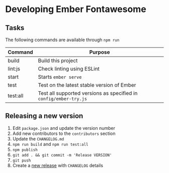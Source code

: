 # Developing Ember Fontawesome

## Tasks

The following commands are available through `npm run`

Command  | Purpose
-------- | -----------------------------------------------------------------
build    | Build this project
lint:js  | Check linting using ESLint
start    | Starts `ember serve`
test     | Test on the latest stable version of Ember
test:all | Test all supported versions as specified in `config/ember-try.js`

## Releasing a new version
<a name="release"></a>

1. Edit `package.json` and update the version number
1. Add new contributors to the `contributors` section
1. Update the `CHANGELOG.md`
1. `npm run build` and `npm run test:all`
1. `npm publish`
1. `git add . && git commit -m 'Release VERSION'`
1. `git push`
1. Create a [new release](https://github.com/FortAwesome/ember-fontawesome/releases/new) with `CHANGELOG` details

